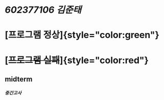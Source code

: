 # *602377106 김준태*

# [**프로그램 정상**]{style="color:green"}

# [~~프로그램 실패~~]{style="color:red"}

## midterm

##### 중간고사
